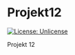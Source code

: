 # Projekt12

[![License: Unlicense](https://img.shields.io/badge/license-Unlicense-blue.svg)](http://unlicense.org/)

Projekt 12
